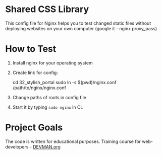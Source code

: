 # Shared CSS Library

This config file for Nginx helps you to test changed static files without deploying websites on your own computer (google it - nginx proxy_pass)

# How to Test

1) Install nginx for your operating system
2) Create link for config:

	cd 32_stylish_portal
	sudo ln -s $(pwd)/nginx.conf /path/to/nginx/nginx.conf 
	
3) Change paths of roots in config file
4) Start it by typing `sudo nginx` in CL

# Project Goals

The code is written for educational purposes. Training course for web-developers - [DEVMAN.org](https://devman.org)
